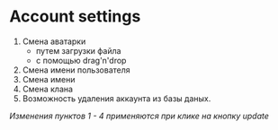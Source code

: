 # Account settings

1. Смена аватарки  
    - путем загрузки файла
    - с помощью drag'n'drop
2. Смена имени пользователя
3. Смена имени
4. Смена клана
5. Возможность удаления аккаунта из базы даных.


*Изменения пунктов 1 - 4 применяются при клике на кнопку update*
